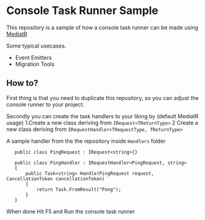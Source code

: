 
# Console Task Runner Sample  
  
This repository is a sample of how a console task runner can be made using [MediatR](https://github.com/jbogard/MediatR/wiki)

Some typical usecases.
 - Event Emitters
 - Migration Tools

## How to?
First thing is that you need to duplicate this repository, so you can adjust the console runner to your project.

Secondly you can create the task handlers to your liking by (default MediatR usage)
1.Create a new class deriving from `IRequest<TReturnType>`
2 Create a new class deriving from `IRequestHandler<TRequestType, TReturnType>`

A sample handler from the the repository inside `Handlers` folder

       public class PingRequest : IRequest<string>{}  
         
       public class PingHandler : IRequestHandler<PingRequest, string>  
       {  
           public Task<string> Handle(PingRequest request, CancellationToken cancellationToken)  
           {  
               return Task.FromResult("Pong");  
           }  
       }

When done Hit F5 and Run the console task runner